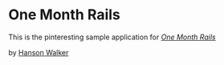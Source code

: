 # One Month Rails

This is the pinteresting sample application for
[*One Month Rails*](http://onemonthrails.com)

by [Hanson Walker](http://hansonwalker.com)